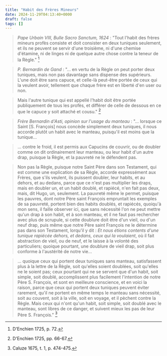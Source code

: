 ```yaml
---
title: "Habit des Frères Mineurs"
date: 2024-11-29T04:13:40+0000
draft: false
tags: []
---
```


> *Pape Urbain VIII, Bulle Sacro Sanctum, 1624* :  "Tout l'habit des frères mineurs profès consiste et doit consister en deux tuniques seulement, et ils ne peuvent se servir d'une troisième, ni d'une chemise d'étamine, ni de linges ni de quelque autre chose contre la teneur de la Règle." [^1]

[^1]: D'Enchien 1725, p. 72.

> *P. Bernardin de Gand* : "... en vertu de la Règle on peut porter deux tuniques, mais non pas davantage sans dispense des supérieurs. L'une doit être sans capuce, et celle-là peut-être portée de ceux qui la veulent avoir, tellement que chaque frère est en liberté d'en user ou non.

> Mais l'autre tunique qui est appellé l'habit doit être portée publiquement de tous les profès, et différer de celle de dessous en ce que le capuce y soit attaché et cousu." [^2]

[^2]: D'Enchien 1725, pp. 66-67.


> *Frère Bernardin d'Asti, opinion sur l'usage du manteau* : "... lorsque ce Saint [S. François] nous concède simplement deux tuniques, il nous accorde plutôt un habit avec le manteau, puisqu'il est moins que la tunique...

> ... contre le froid, il est permis aux Capucins de couvrir, ou de doubler comme on dit ordinairement leur manteau, ou leur habit d'un autre drap, puisque la Règle, et la pauvreté ne le défendent pas. 

> Non pas la Règle, puisque notre Saint Père dans son Testament, qui est comme une explication de sa Règle, accorde expressément aux Frères, que s'ils veulent, ils puissent doubler, leur habits, et au dehors, et au dedans, parce que ce n'est pas multiplier les draps, mais en doubler un, et un habit doublé, et rapiécé, n'en fait pas deux, mais, dit Hugo, un, seulement. La pauvreté même le permet, puisque les pauvres, dont notre Père saint François empruntait les exemples de sa pauvreté, portent bien des habits doublés, et rapiécés, quoiqu'à mon sens, il faille observer ici, que sans nécessité l'on ne peut mettre qu'un drap à son habit, et à son manteau, et il ne faut pas rechercher avec plus de scrupule, si cette doublure doit être d'un vieil, ou d'un neuf drap, puis même que notre Père saint François ne le détermine pas dans son Testament, lorqu'il y dit : *Et nous étions contents d'une tunique rapiécée dehors, et dedans, ceux qui la voulaient*, où il fait abstraction de vieil, ou de neuf, et le laisse à la volonté des particuliers; quoique pourtant, une doublure de vieil drap, soit plus conforme à l'austérité de notre vie...

> ... quoique ceux qui portent deux tuniques sans manteau, satisfassent plus à la lettre de la Règle, soit qu'elles soient doublées, soit qu'elles ne le soient pas; ceux pourtant qui ne se servent que d'un habit, soit simple, soit doublé, accomplissent plus facilement l'intention de notre Père S. François, et sont en meilleure conscience, et en voici la raison, parce que ceux qui portent deux tuniques peuvent éviter rarement, qu'il ne portent en même temps le manteau sans nécessité, soit au couvent, soit à la ville, soit en voyage, et il pèchent contre la Règle. Mais ceux qui n'ont qu'un habit, soit simple, soit doublé avec le manteau, sont libres de ce danger, et suivent mieux les pas de leur Père S. François." [^3]

[^3]: Caluze 1675, t. 1, p. 474-475.
